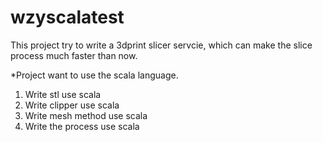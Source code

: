 # wzyscalatest
This project try to write a 3dprint slicer servcie, which can make the slice process much faster than now.

*Project want to use the scala language.
1. Write stl use scala
2. Write clipper use scala
3. Write mesh method use scala
4. Write the process use scala
